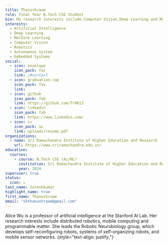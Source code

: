 ```yaml
---
title: Thanushraam
role: Final Year B.Tech CSE Student
bio: My research interests include Computer Vision,Deep Learning and Machine Learning related to Robotics and Autonomous Systems
interests:
  - Artificial Intelligence
  - Deep Learning
  - Machine Learning
  - Computer Vision
  - Robotics
  - Autonomous System
  - Embedded Systems
social:
  - icon: envelope
    icon_pack: fas
    link: /#contact
  - icon: graduation-cap
    icon_pack: fas
    link: 
  - icon: github
    icon_pack: fab
    link: https://github.com/Tr0612
  - icon: linkedin
    icon_pack: fab
    link: https://www.linkedin.com/
  - icon: cv
    icon_pack: ai
    link: uploads/resume.pdf
organizations:
  - name: Sri Ramachandra Institute of Higher Education and Research
    url: https://www.sriramachandra.edu.in/
education:
  courses:
    - course: B.Tech CSE (Ai/ML)
      institution: Sri Ramachandra Institute of Higher Education and Research
      year: 2024
superuser: true
status:
  icon: ☕️
last_name: Sureshkumar
highlight_name: true
first_name: Thanushraam
email: "skthanushraam@gmail.com"
---
```


Alice Wu is a professor of artificial intelligence at the Stanford AI Lab. Her research interests include distributed robotics, mobile computing and programmable matter. She leads the Robotic Neurobiology group, which develops self-reconfiguring robots, systems of self-organizing robots, and mobile sensor networks.
{style="text-align: justify;"}
